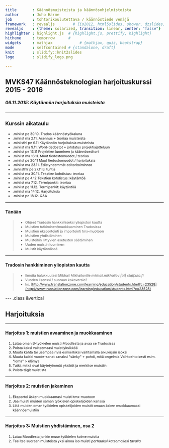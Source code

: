 ```yaml
---
title       : Käännösmuisteista ja käännösohjelmistoista
author      : Juho Härme
job         : tohtorikoulutettava / käännöstiede venäjä
framework   : revealjs        # {io2012, html5slides, shower, dzslides, ...}
revealjs    : {theme: solarized, transition: linear, center: "false"}
highlighter : highlight.js  # {highlight.js, prettify, highlight}
hitheme     : tomorrow      # 
widgets     : mathjax            # {mathjax, quiz, bootstrap}
mode        : selfcontained # {standalone, draft}
knit        : slidify::knit2slides
logo        : slidify_logo.png

---
```


<style>
.reveal h2{
    padding-bottom: 20px;
}

p { text-align: left;
}

li.fragment.visible, li {
    font-size: 78%;
}

li.minlist{
font-size:69%; 
color:darkgrey;}

li.minlisthlr{font-size:69%;
color:rgb(247, 131, 131);
}

li.minlisthl{font-size:69%;}


.reveal a:not(.image) {
text-decoration:underline;
}

.coldiv {width:47%;float:left;}
.coldiv2 {float:left;width:30%;}

.rowdiv {width:100%;clear:left;}

.reveal section img { background:none; border:none; box-shadow:none; }

p.smaller {font-size:70%;}


table { 
width: 100%;
}


table tr:nth-child(2n+1) { /* background: #E8F2FF; */ background: #D5E5FD; }

.reveal table th, .reveal table td {

font-size:55%;

}

</style>

<script src="http://ajax.googleapis.com/ajax/libs/jquery/1.9.1/jquery.min.js"></script>

## MVKS47 Käännösteknologian harjoituskurssi 2015 - 2016

##### 06.11.2015: Käytännön harjoituksia muisteista

--- 

### Kurssin aikataulu


- .minlist pe 30.10. Trados käännöstyökaluna
- .minlist ma 2.11.  Asennus + teoriaa muisteista
- .minlisthl pe 6.11 Käytännön harjoituksia muisteista
- .minlist ma 9.11. Word-tiedostot + johdatus projektiajatteluun
- .minlist pe 13.11 Projektien luominen ja käännöseditori
- .minlist ma 16.11. Muut tiedostomuodot / teoriaa
- .minlist pe 20.11 Muut tiedostomuodot / harjoituksia
- .minlist ma 23.11. Edistyneemmät editoritoiminnot
- .minlisthlr pe 27.11 Ei tuntia
- .minlist ma 30.11. Tekstien kohdistus: teoriaa
- .minlist pe 4.12 Tekstien kohdistus: käytäntöä
- .minlist ma 7.12. Termipankit: teoriaa
- .minlist pe 11.12. Termipankit: käytäntöä
- .minlist ma 14.12. Harjoituksia
- .minlist pe 18.12. Q&A

---

#### Tänään

>- Ohjeet Tradosin hankkimiseksi yliopiston kautta
>- Muistien tutkiminen/muokkaaminen Tradosissa
>- Muistien eksportointi ja importointi tmx-muotoon
>- Muistien yhdistäminen
>- Muisteihin liittyvien asetusten säätäminen
>- Uuden muistin luominen
>- Muistit käytännössä

---

#### Tradosin hankkiminen yliopiston kautta

>- Ilmoita halukkuutesi Mikhail Mikhailoville *mikhail.mikhailov [at] staff.uta.fi*
>- Vuoden lisenssi / suoraan kokoversio?
>- ks. [http://www.translationzone.com/learning/education/students.html?c=23528](http://www.translationzone.com/learning/education/students.html?c=23528)

--- .class &vertical

## Harjoituksia

***

#### Harjoitus 1: muistien avaaminen ja muokkaaminen

1. Lataa oman B-työkielen muisti Moodlesta ja avaa se Tradosissa
2. Poista kaksi valitsemaasi muistiyksikköä
3. Muuta kahta tai usempaa riviä esimerkiksi vaihtamalla alkukirjain isoksi
4. Muuta kaikki vuode-sanat sanaksi "sänky" + pohdi, mitä ongelmia
   Vaihtoehtoisesti esim. "loma" > elämys
5. Tutki, mitkä ovat käytetyimmät yksiköt ja merkitse muistiin
6. Poista tägit muistista

***

#### Harjoitus 2: muistien jakaminen

1. Eksportoi äsken muokkaamasi muisti tmx-muotoon
2. Jaa muisti muiden saman työkielen opiskelijoiden kanssa
3. Liitä muiden oman työkielen opiskelijoiden muistit omaan äsken muokkaamaasi käännösmuistiin

***

#### Harjoitus 3: Muistien yhdistäminen, osa 2

1. Lataa Moodlesta jonkin muun työkielen kolme muistia
2. Tee itse suoraan muisteista yksi ainoa iso muisti *parhaaksi katsomallasi tavalla*

<script>
$('ol.incremental li').addClass('fragment')//note to anyone reading this code, you may need to change to ul from ol depending on ordered vs unordered list
$('ul.incremental li').addClass('fragment')//note to anyone reading this code, you may need to change to ul from ol depending on ordered vs unordered list
</script>

